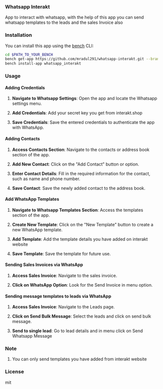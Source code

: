 ### Whatsapp Interakt

App to interact with whatsapp, with the help of this app you can send whatsapp templates to the leads and the sales Invoice also

### Installation

You can install this app using the [bench](https://github.com/frappe/bench) CLI:

```bash
cd $PATH_TO_YOUR_BENCH
bench get-app https://github.com/mradul291/whatsapp-interakt.git --branch develop
bench install-app whatsapp_interakt
```

### Usage

#### Adding Credentials

1. **Navigate to Whatsapp Settings**: Open the app and locate the Whatsapp settings menu.

2. **Add Credentials**: Add your secret key you get from interakt.shop

3. **Save Credentials**: Save the entered credentials to authenticate the app with WhatsApp.

#### Adding Contacts

1. **Access Contacts Section**: Navigate to the contacts or address book section of the app.

2. **Add New Contact**: Click on the "Add Contact" button or option.

3. **Enter Contact Details**: Fill in the required information for the contact, such as name and phone number.

4. **Save Contact**: Save the newly added contact to the address book.

#### Add WhatsApp Templates

1. **Navigate to Whatsapp Templates Section**: Access the templates section of the app.

2. **Create New Template**: Click on the "New Template" button to create a new WhatsApp template.

3. **Add Template**: Add the template details you have added on interakt website

4. **Save Template**: Save the template for future use.

#### Sending Sales Invoices via WhatsApp

1. **Access Sales Invoice**: Navigate to the sales invoice.

2. **Click on WhatsApp Option**: Look for the Send Invoice in menu option.

#### Sending message templates to leads via WhatsApp

1. **Access Sales Invoice**: Navigate to the Leads page.

2. **Click on Send Bulk Message**: Select the leads and click on send bulk message.

3. **Send to single lead**: Go to lead details and in menu click on Send Whatsapp Message

### Note

1. You can only send templates you have added from interakt website

### License

mit
